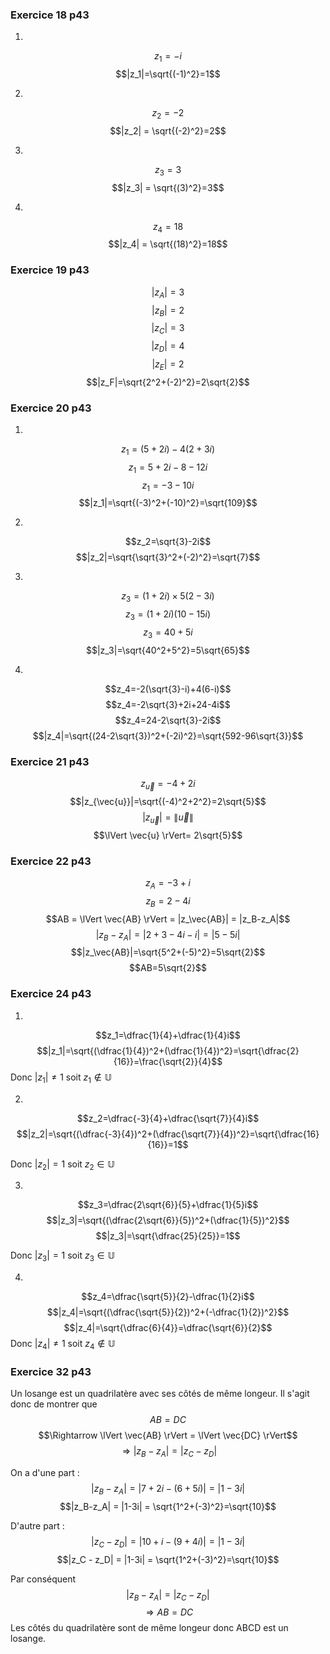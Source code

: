 ### Exercice 18 p43
1.
$$z_1=-i$$
$$|z_1|=\sqrt{(-1)^2}=1$$

2.
$$ z_2 = -2$$
$$|z_2| = \sqrt{(-2)^2}=2$$

3. 
$$ z_3 = 3$$
$$|z_3| = \sqrt{(3)^2}=3$$

4.
$$ z_4 = 18$$
$$|z_4| = \sqrt{(18)^2}=18$$

### Exercice 19 p43

$$|z_A|=3$$
$$|z_B|=2$$
$$|z_C|=3$$
$$|z_D|=4$$
$$|z_E|=2$$
$$|z_F|=\sqrt{2^2+(-2)^2}=2\sqrt{2}$$

### Exercice 20 p43
1.
$$z_1=(5+2i)-4(2+3i)$$
$$z_1=5+2i-8-12i$$
$$z_1=-3-10i$$
$$|z_1|=\sqrt{(-3)^2+(-10)^2}=\sqrt{109}$$

2. 
$$z_2=\sqrt{3}-2i$$
$$|z_2|=\sqrt{\sqrt{3}^2+(-2)^2}=\sqrt{7}$$

3.
$$z_3=(1+2i)\times 5(2-3i)$$
$$z_3=(1+2i)(10-15i)$$
$$z_3=40+5i$$
$$|z_3|=\sqrt{40^2+5^2}=5\sqrt{65}$$

4.
$$z_4=-2(\sqrt{3}-i)+4(6-i)$$
$$z_4=-2\sqrt{3}+2i+24-4i$$
$$z_4=24-2\sqrt{3}-2i$$
$$|z_4|=\sqrt{(24-2\sqrt{3})^2+(-2i)^2}=\sqrt{592-96\sqrt{3}}$$

### Exercice 21 p43

$$z_{\vec{u}}=-4+2i$$
$$|z_{\vec{u}}|=\sqrt{(-4)^2+2^2}=2\sqrt{5}$$
$$|z_{\vec{u}}|=\lVert \vec{u} \rVert$$
$$\lVert \vec{u} \rVert= 2\sqrt{5}$$

### Exercice 22 p43
$$z_A = -3+i$$
$$z_B = 2-4i$$
$$AB = \lVert \vec{AB} \rVert = |z_\vec{AB}| = |z_B-z_A|$$
$$|z_B-z_A| = |2+3-4i-i|= |5-5i|$$
$$|z_\vec{AB}|=\sqrt{5^2+(-5)^2}=5\sqrt{2}$$
$$AB=5\sqrt{2}$$

### Exercice 24 p43
1.
$$z_1=\dfrac{1}{4}+\dfrac{1}{4}i$$
$$|z_1|=\sqrt{(\dfrac{1}{4})^2+(\dfrac{1}{4})^2}=\sqrt{\dfrac{2}{16}}=\frac{\sqrt{2}}{4}$$
Donc $|z_1| \neq 1$ soit $z_1 \notin \mathbb{U}$

2. 
$$z_2=\dfrac{-3}{4}+\dfrac{\sqrt{7}}{4}i$$
$$|z_2|=\sqrt{(\dfrac{-3}{4})^2+(\dfrac{\sqrt{7}}{4})^2}=\sqrt{\dfrac{16}{16}}=1$$

Donc $|z_2| = 1$ soit $z_2 \in \mathbb{U}$

3.
$$z_3=\dfrac{2\sqrt{6}}{5}+\dfrac{1}{5}i$$
$$|z_3|=\sqrt{(\dfrac{2\sqrt{6}}{5})^2+(\dfrac{1}{5})^2}$$
$$|z_3|=\sqrt{\dfrac{25}{25}}=1$$

Donc $|z_3| = 1$ soit $z_3 \in \mathbb{U}$

4.
$$z_4=\dfrac{\sqrt{5}}{2}-\dfrac{1}{2}i$$
$$|z_4|=\sqrt{(\dfrac{\sqrt{5}}{2})^2+(-\dfrac{1}{2})^2}$$
$$|z_4|=\sqrt{\dfrac{6}{4}}=\dfrac{\sqrt{6}}{2}$$
Donc $|z_4| \neq 1$ soit $z_4 \notin \mathbb{U}$

### Exercice 32 p43

Un losange est un quadrilatère avec ses côtés de même longeur.
Il s'agit donc de montrer que 
$$AB=DC$$
$$\Rightarrow \lVert \vec{AB} \rVert = \lVert \vec{DC} \rVert$$
$$\Rightarrow |z_B -z_A|= |z_C - z_D |$$

On a d'une part : 
$$|z_B-z_A| = |7+2i-(6+5i)| = |1-3i|$$
$$|z_B-z_A| = |1-3i| = \sqrt{1^2+(-3)^2}=\sqrt{10}$$

D'autre part :
$$|z_C - z_D| = |10+i-(9+4i)| = |1-3i| $$
$$|z_C - z_D| = |1-3i| = \sqrt{1^2+(-3)^2}=\sqrt{10}$$

Par conséquent 
$$|z_B-z_A|= |z_C-z_D|$$
$$\Rightarrow AB=DC$$
Les côtés du quadrilatère sont de même longeur donc ABCD est un losange.
